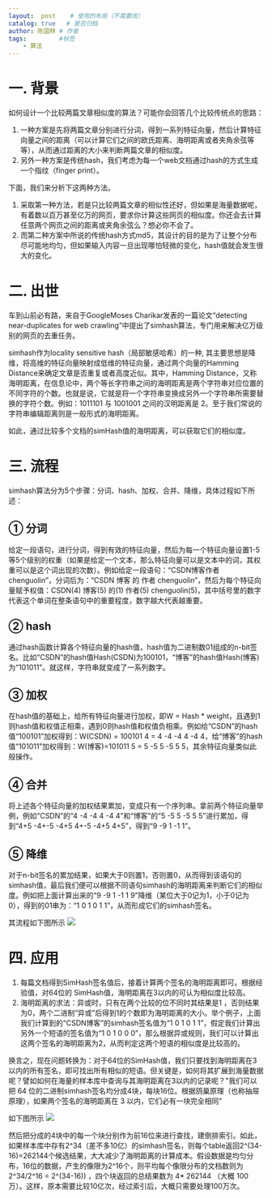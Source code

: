 ```yaml
---
layout:  post    # 使用的布局（不需要改）
catalog: true   # 是否归档
author: 陈国林 # 作者
tags:         #标签
    - 算法
---
```


# 一. 背景
如何设计一个比较两篇文章相似度的算法？可能你会回答几个比较传统点的思路：
1. 一种方案是先将两篇文章分别进行分词，得到一系列特征向量，然后计算特征向量之间的距离（可以计算它们之间的欧氏距离、海明距离或者夹角余弦等等），从而通过距离的大小来判断两篇文章的相似度。
2. 另外一种方案是传统hash，我们考虑为每一个web文档通过hash的方式生成一个指纹（finger print）。

下面，我们来分析下这两种方法。
1. 采取第一种方法，若是只比较两篇文章的相似性还好，但如果是海量数据呢，有着数以百万甚至亿万的网页，要求你计算这些网页的相似度。你还会去计算任意两个网页之间的距离或夹角余弦么？想必你不会了。
2. 而第二种方案中所说的传统hash方式md5，其设计的目的是为了让整个分布尽可能地均匀，但如果输入内容一旦出现哪怕轻微的变化，hash值就会发生很大的变化。

# 二. 出世
车到山前必有路，来自于GoogleMoses Charikar发表的一篇论文“detecting near-duplicates for web crawling”中提出了simhash算法，专门用来解决亿万级别的网页的去重任务。

simhash作为locality sensitive hash（局部敏感哈希）的一种, 其主要思想是降维，将高维的特征向量映射成低维的特征向量，通过两个向量的Hamming Distance来确定文章是否重复或者高度近似。其中，Hamming Distance，又称海明距离，在信息论中，两个等长字符串之间的海明距离是两个字符串对应位置的不同字符的个数。也就是说，它就是将一个字符串变换成另外一个字符串所需要替换的字符个数。例如：1011101 与 1001001 之间的汉明距离是 2。至于我们常说的字符串编辑距离则是一般形式的海明距离。

如此，通过比较多个文档的simHash值的海明距离，可以获取它们的相似度。

# 三. 流程
simhash算法分为5个步骤：分词、hash、加权、合并、降维，具体过程如下所述：

## ① 分词
给定一段语句，进行分词，得到有效的特征向量，然后为每一个特征向量设置1-5等5个级别的权重（如果是给定一个文本，那么特征向量可以是文本中的词，其权重可以是这个词出现的次数）。例如给定一段语句：“CSDN博客作者chenguolin”，分词后为：“CSDN 博客 的 作者 chenguolin”，然后为每个特征向量赋予权值：CSDN(4) 博客(5) 的(1) 作者(5) chenguolin(5)，其中括号里的数字代表这个单词在整条语句中的重要程度，数字越大代表越重要。

## ② hash
通过hash函数计算各个特征向量的hash值，hash值为二进制数01组成的n-bit签名。比如“CSDN”的hash值Hash(CSDN)为100101，“博客”的hash值Hash(博客)为“101011”。就这样，字符串就变成了一系列数字。

## ③ 加权
在hash值的基础上，给所有特征向量进行加权，即W = Hash * weight，且遇到1则hash值和权值正相乘，遇到0则hash值和权值负相乘。例如给“CSDN”的hash值“100101”加权得到：W(CSDN) = 100101 4 = 4 -4 -4 4 -4 4，给“博客”的hash值“101011”加权得到：W(博客)=101011 5 = 5 -5 5 -5 5 5，其余特征向量类似此般操作。

## ④ 合并
将上述各个特征向量的加权结果累加，变成只有一个序列串。拿前两个特征向量举例，例如“CSDN”的“4 -4 -4 4 -4 4”和“博客”的“5 -5 5 -5 5 5”进行累加，得到“4+5 -4+-5 -4+5 4+-5 -4+5 4+5”，得到“9 -9 1 -1 1”。

## ⑤ 降维
对于n-bit签名的累加结果，如果大于0则置1，否则置0，从而得到该语句的simhash值，最后我们便可以根据不同语句simhash的海明距离来判断它们的相似度。例如把上面计算出来的“9 -9 1 -1 1 9”降维（某位大于0记为1，小于0记为0），得到的01串为：“1 0 1 0 1 1”，从而形成它们的simhash签名。

其流程如下图所示 
![](https://github.com/chenguolin/chenguolin.github.io/blob/master/data/image/simhash.jpeg?raw=true)

# 四. 应用
1. 每篇文档得到SimHash签名值后，接着计算两个签名的海明距离即可。根据经验值，对64位的 SimHash值，海明距离在3以内的可认为相似度比较高。
2. 海明距离的求法：异或时，只有在两个比较的位不同时其结果是1 ，否则结果为0，两个二进制“异或”后得到1的个数即为海明距离的大小。举个例子，上面我们计算到的“CSDN博客”的simhash签名值为“1 0 1 0 1 1”，假定我们计算出另外一个短语的签名值为“1 0 1 0 0 0”，那么根据异或规则，我们可以计算出这两个签名的海明距离为2，从而判定这两个短语的相似度是比较高的。

换言之，现在问题转换为：对于64位的SimHash值，我们只要找到海明距离在3以内的所有签名，即可找出所有相似的短语。但关键是，如何将其扩展到海量数据呢？譬如如何在海量的样本库中查询与其海明距离在3以内的记录呢？"我们可以把 64 位的二进制simhash签名均分成4块，每块16位。根据鸽巢原理（也称抽屉原理），如果两个签名的海明距离在 3 以内，它们必有一块完全相同"

如下图所示
![](https://github.com/chenguolin/chenguolin.github.io/blob/master/data/image/simhash-haiming.jpeg?raw=true)

然后把分成的4块中的每一个块分别作为前16位来进行查找，建倒排索引。如此，如果样本库中存有2^34（差不多10亿）的simhash签名，则每个table返回2^(34-16)=262144个候选结果，大大减少了海明距离的计算成本。假设数据是均匀分布，16位的数据，产生的像限为2^16个，则平均每个像限分布的文档数则为2^34/2^16 = 2^(34-16)) ，四个块返回的总结果数为 4* 262144 （大概 100 万）。这样，原本需要比较10亿次，经过索引后，大概只需要处理100万次。

